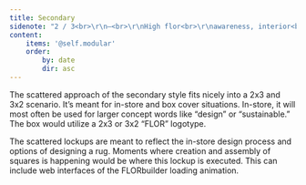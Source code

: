 ```yaml
---
title: Secondary
sidenote: "2 / 3<br>\r\n—<br>\r\nHigh flor<br>\r\nawareness, interior<br>\r\nconcept words,<br>\r\npurchase presence,<br>\r\ndesign reflective"
content:
    items: '@self.modular'
    order:
        by: date
        dir: asc
---
```


The scattered approach of the secondary style fits nicely into a 2x3 and 3x2 scenario. It’s meant for in-store and box cover situations. In-store, it will most often be used for larger concept words like “design” or “sustainable.” The box would utilize a 2x3 or 3x2 “FLOR” logotype.

The scattered lockups are meant to reflect the in-store design process and options of designing a rug. Moments where creation and assembly of squares is happening would be where this lockup is executed. This can include web interfaces of the FLORbuilder loading animation.